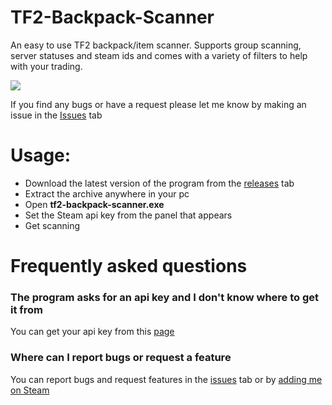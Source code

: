 # TF2-Backpack-Scanner
An easy to use TF2 backpack/item scanner.
Supports group scanning, server statuses and steam ids and comes with a variety of filters to help with your trading.

![](https://i.imgur.com/WTfjMaP.png)

If you find any bugs or have a request please let me know by making an issue in the [Issues](https://github.com/AleXu224/TF2-Backpack-Scanner/issues) tab

# Usage:
- Download the latest version of the program from the [releases](https://github.com/AleXu224/TF2-Backpack-Scanner/releases) tab
- Extract the archive anywhere in your pc
- Open **tf2-backpack-scanner.exe**
- Set the Steam api key from the panel that appears
- Get scanning

# Frequently asked questions

### The program asks for an api key and I don't know where to get it from
You can get your api key from this [page](https://steamcommunity.com/dev/apikey)

### Where can I report bugs or request a feature
You can report bugs and request features in the [issues](https://github.com/AleXu224/TF2-Backpack-Scanner/issues) tab or by [adding me on Steam](http://steamcommunity.com/id/Squizell/)
